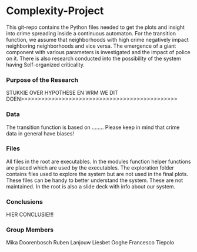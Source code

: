 # Complexity-Project
This git-repo contains the Python files needed to get the plots and insight into crime spreading inside a continuous automaton. For the transition function, we assume that neighborhoods with high crime negatively impact neighboring neighborhoods and vice versa. The emergence of a giant component with various parameters is investigated and the impact of police on it. There is also research conducted into the possibility of the system having Self-organized criticality. 

### Purpose of the Research
STUKKIE OVER HYPOTHESE EN WRM WE DIT DOEN>>>>>>>>>>>>>>>>>>>>>>>>>>>>>>>>>>>>>>>>>>>>>>

### Data
The transition function is based on  ........ Please keep in mind that crime data in general have biases!

### Files
All files in the root are executables. In the modules function helper functions are placed which are used by the executables. The exploration folder contains files used to explore the system but are not used in the final plots. These files can be handy to better understand the system. These are not maintained. In the root is also a slide deck with info about our system. 

### Conclusions
HIER CONCLUSIE!!!

### Group Members
Mika Doorenbosch
Ruben Lanjouw
Liesbet Ooghe
Francesco Tiepolo
